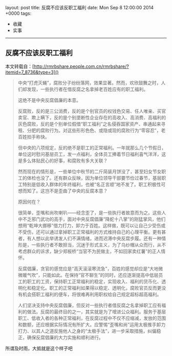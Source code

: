 layout: post
title: 反腐不应该反职工福利
date: Mon Sep 8 12:00:00 2014 +0000
tags:
- 收藏
- 实事
---
## 反腐不应该反职工福利

本文转载自：[http://rmrbshare.people.com.cn/rmrbshare/?itemid=7_8736&type=3]()

> 中央“打虎灭蝇”，腐败分子纷纷落网，效果显著。然而，欢欣鼓舞之时，人们却发现，一些执行者在借反腐之名拿掉老百姓应有的职工福利。
>
> 这绝不是中央反腐倡廉的本意。
>
> 反腐败，反的是三公消费，反的是个别官员的权钱色交易、任人唯亲、买官卖官、欺上瞒下，反的是个别垄断性企业存在的高收入、高消费、高福利的灰色腐败，反的是个别单位假借“职工福利”之名侵吞国家资产、串通起来寻租、分肥的腐败行为。对这些形形色色、或隐或现的腐败行为“零容忍”，老百姓拍手称快。
>
> 但中央的八项规定，反的绝不是职工的正常福利。一年就那么几个节假日，单位这时慰问基层员工，发一点福利，全体员工捧着节日福利喜气洋洋，这是多么体贴民心的好事，和腐败有多大关联？
>
> 然而现在的情形是，一些单位中秋节的二斤简装月饼没了，甚至妇女节女职工的体检也没了。还有群众反映，因为单位领导干部要节俭过春节，基层职工特别是低收入群体的年终福利，也被“名正言顺”地不发了。职工积极性可想而知了。这岂不是歪曲了中央的反腐本意？
>
> 原因何在？
>
> 很简单，歪嘴和尚吹喇叭——经念歪了，是一些执行者故意而为之。这些人中不乏邪门武功的高手，面对中央反腐倡廉“降蛇十八掌”的刚猛掌风，他们想用“乾坤大挪移”借力打力，卸力于百姓。这样做，既可以让自己少受伤或不受伤，还可以通过拿掉职工正常福利的方式维持自己的心理平衡。更有甚者，有人想以此举诱发人们不满情绪，进而迟滞中央反腐步履。还有一种情形是，一些执行者不敢担当，沉迷于形式主义，为了乌纱帽从众而行，从不考虑群众的诉求，缺少郑板桥“当官不为民做主，不如回家卖红薯”的正人情怀。
>
> 反腐倡廉，贪官的感觉应是“高天滚滚寒流急”，百姓的感觉却应是“大地微微暖气吹”，只能如此。在保持“官不聊生”的同时，还应逐渐提高中低层员工的职工的工资，保持职工正常福利的稳定，实现收入、福利的货币化、透明化和稳定化。职工的正常福利如果得以稳定、透明化，腐败官员反而更没有机会搭职工福利的便车，将很难再利用职权给自己规定超标超高福利。
>
> 人们坚决支持中央反腐倡廉，但反对一些执行者借反腐之名拿掉职工应有福利的做法。反腐的最终目的之一，其实就是为了增进公众福利。服务于基层职工、低收入者的各种正常福利，在反腐过程中不仅不应缩减，发放的范围和数额，还应根据实际情况有所扩大。应警惕“歪嘴和尚”运用太极推手卸力打力、以其人之道反施他人之身的“太极手法”，进一步采取措施，纠偏稳正，确保反腐倡廉的大力实施和顺利进行。


所谓及时雨，大抵就是这个样子吧
